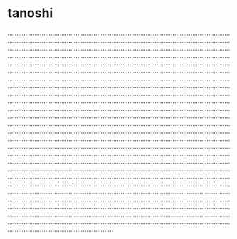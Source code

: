 # tanoshi

...................................................................................................................................................................................................................................................................................................................................................................................................................................................................................................................................................................................................................................................................................................................................................................................................................................................................................................................................................................................................................................................................................................................................................................................................................................................................................................................................................................................................................................................................................................................................................................................................................................................................................................................................................................................................................................................................................................................................................................................................................................................................................................................................................................................................................................................................................................................................................................................................................................................................................................................................................................................................................................................................................................................................................................................................................................................................................................................................................................................................................................................................................................................................................................................................................................................................................................................................................................................................................